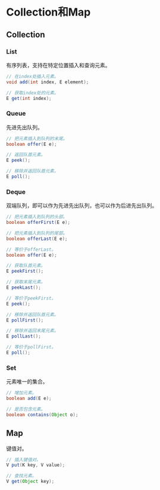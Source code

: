 # Collection和Map

## Collection

### List

有序列表，支持在特定位置插入和查询元素。

```java
// 在index处插入元素。
void add(int index, E element);

// 获取index处的元素。
E get(int index);
```

### Queue

先进先出队列。

```java
// 把元素插入到队列的末尾。
boolean offer(E e);

// 返回队首元素。
E peek();

// 移除并返回队首元素。
E poll();
```

### Deque

双端队列，即可以作为先进先出队列，也可以作为后进先出队列。

```java
// 把元素插入到队列的头部。
boolean offerFirst(E e);

// 把元素插入到队列的尾部。
boolean offerLast(E e);

// 等价于offerLast。
boolean offer(E e);

// 获取队首元素。
E peekFirst();

// 获取末尾元素。
E peekLast();

// 等价于peekFirst。
E peek();

// 移除并返回队首元素。
E pollFirst();

// 移除并返回末尾元素。
E pollLast();

// 等价于pollFirst。
E poll();
```

### Set

元素唯一的集合。

```java
// 增加元素。
boolean add(E e);

// 是否包含元素。
boolean contains(Object o);
```

## Map

键值对。

```java
// 插入键值对。
V put(K key, V value);

// 查找元素。
V get(Object key);
```